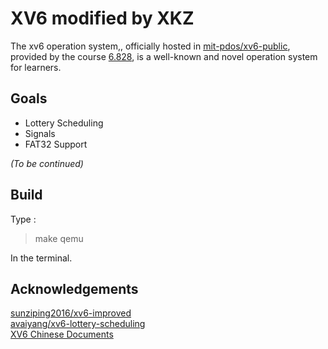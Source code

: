 # XV6 modified by XKZ
The xv6 operation system,, officially hosted in [mit-pdos/xv6-public](https://github.com/mit-pdos/xv6-public), provided by the course [6.828](https://pdos.csail.mit.edu/6.828/), is a well-known and novel operation system for learners.  

## Goals
- Lottery Scheduling  
- Signals  
- FAT32 Support  

*(To be continued)*  

## Build
Type :  
> make qemu  

In the terminal.

## Acknowledgements
[sunziping2016/xv6-improved](https://github.com/sunziping2016/xv6-improved)  
[avaiyang/xv6-lottery-scheduling](https://github.com/avaiyang/xv6-lottery-scheduling)  
[XV6 Chinese Documents](https://github.com/ranxian/xv6-chinese)    

